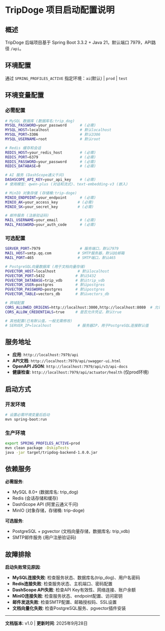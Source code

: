 # TripDoge 项目启动配置说明

## 概述

TripDoge 后端项目基于 Spring Boot 3.3.2 + Java 21，默认端口 7979，API路径 `/api`。

## 环境配置

通过 `SPRING_PROFILES_ACTIVE` 指定环境：`ai`(默认) | `prod` | `test`

## 环境变量配置

### 必需配置

```bash
# MySQL 数据库 (数据库名:trip_dog)
MYSQL_PASSWORD=your_password      # (必需)
MYSQL_HOST=localhost              # 默认localhost
MYSQL_PORT=3306                   # 默认3306
MYSQL_USERNAME=root               # 默认root

# Redis 缓存和会话
REDIS_HOST=your_redis_host        # (必需)
REDIS_PORT=6379                   # (必需)
REDIS_PASSWORD=your_password      # (必需)
REDIS_DATABASE=0                  # (必需)

# AI 服务 (DashScope通义千问)
DASHSCOPE_API_KEY=your_api_key    # (必需)
# 使用模型: qwen-plus (对话和流式)、text-embedding-v3 (嵌入)

# MinIO 对象存储 (存储桶:trip-doge)
MINIO_ENDPOINT=your_endpoint      # (必需)
MINIO_AK=your_access_key         # (必需)
MINIO_SK=your_secret_key         # (必需)

# 邮件服务 (注册验证码)
MAIL_USERNAME=your_email          # (必需)
MAIL_PASSWORD=your_auth_code      # (必需)
```

### 可选配置

```bash
SERVER_PORT=7979                  # 服务端口，默认7979
MAIL_HOST=smtp.qq.com            # SMTP服务器，默认QQ邮箱
MAIL_PORT=465                    # SMTP端口，默认465

# PostgreSQL向量数据库 (用于文档向量存储)
PGVECTOR_HOST=localhost          # 默认localhost
PGVECTOR_PORT=5432              # 默认5432
PGVECTOR_DATABASE=trip_vdb      # 默认trip_vdb
PGVECTOR_USER=postgres          # 默认postgres
PGVECTOR_PASSWORD=postgres      # 默认postgres
PGVECTOR_TABLE=vectors_db       # 默认vectors_db

# 跨域配置
CORS_ALLOWED_ORIGINS=http://localhost:3000,http://localhost:8080  # 允许的前端域名
CORS_ALLOW_CREDENTIALS=true     # 是否允许凭证，默认true

# 其他配置(已有默认值，一般无需修改)
# SERVER_IP=localhost            # 服务器IP，用于PostgreSQL连接默认值
```

## 服务地址

- **应用**: `http://localhost:7979/api`
- **API文档**: `http://localhost:7979/api/swagger-ui.html`
- **OpenAPI JSON**: `http://localhost:7979/api/v3/api-docs`
- **健康检查**: `http://localhost:7979/api/actuator/health` (仅prod环境)

## 启动方式

### 开发环境

```bash
# 设置必需环境变量后启动
mvn spring-boot:run
```

### 生产环境

```bash
export SPRING_PROFILES_ACTIVE=prod
mvn clean package -DskipTests
java -jar target/tripdog-backend-1.0.0.jar
```

## 依赖服务

**必需服务**:

- MySQL 8.0+ (数据库名: trip_dog)
- Redis (会话存储和缓存)
- DashScope API (阿里云通义千问)
- MinIO (对象存储，存储桶: trip-doge)

**可选服务**:

- PostgreSQL + pgvector (文档向量存储，数据库名: trip_vdb)
- SMTP邮件服务 (用户注册验证码)

## 故障排除

**启动失败常见原因**:

- **MySQL连接失败**: 检查服务状态、数据库名(trip_dog)、用户名密码
- **Redis连接失败**: 检查服务状态、主机端口、密码配置
- **DashScope API失败**: 检查API Key有效性、网络连接、账户余额
- **MinIO连接失败**: 检查服务状态、endpoint配置、访问密钥
- **邮件发送失败**: 检查SMTP配置、邮箱授权码、SSL设置
- **文档向量化失败**: 检查PostgreSQL服务、pgvector插件安装

---

**文档版本**: v1.0 | **更新时间**: 2025年9月28日
